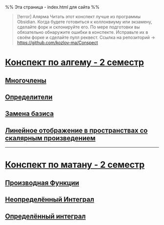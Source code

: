 %% Эта страница - index.html для сайта %%


> [!error] Алярма
> Читать этот конспект лучше из программы Obsidian. Когда будете готовиться к коллоквиуму или экзамену, сделайте форк и склонируйте его. По мере подготовки вы обязательно обнаружите ошибки в конспекте. Исправьте их в своём форке и сделайте пулл реквест. Ссылка на репозиторий -> https://github.com/kozlov-ma/Conspect


# [Конспект по алгему - 2 семестр](!Algem.md)
## [Многочлены](algem/Многочлены.md)
## [Определители](algem/Определители.md)
## [Замена базиса](algem/Замена%20базиса.md)
## [Линейное отображение в пространствах со скалярным произведением](algem/Линейное%20отображение%20в%20пространствах%20со%20скалярным%20произведением.md)
---
# [Конспект по матану - 2 семестр](!Matan.md)
## [Производная Функции](matan/Производная%20Функции.md)
## [Неопределённый Интеграл](matan/Неопределённый%20Интеграл.md)
## [Определённый интеграл](matan/Определённый%20интеграл.md)
